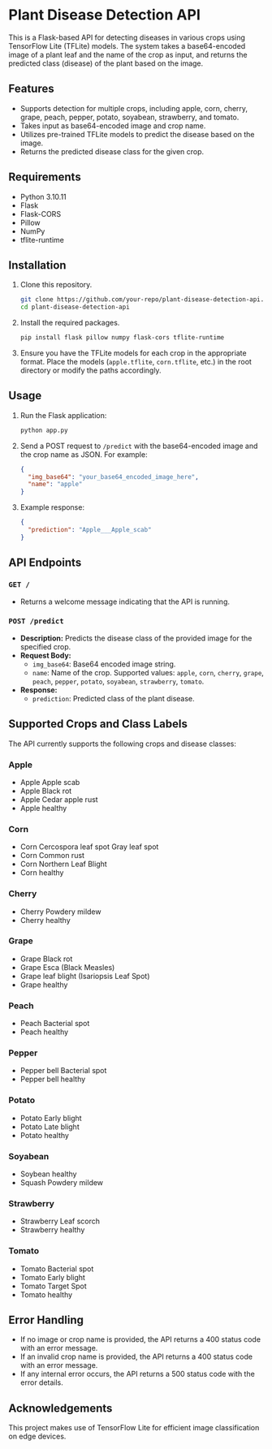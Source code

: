 # Plant Disease Detection API

This is a Flask-based API for detecting diseases in various crops using TensorFlow Lite (TFLite) models. The system takes a base64-encoded image of a plant leaf and the name of the crop as input, and returns the predicted class (disease) of the plant based on the image.

## Features
- Supports detection for multiple crops, including apple, corn, cherry, grape, peach, pepper, potato, soyabean, strawberry, and tomato.
- Takes input as base64-encoded image and crop name.
- Utilizes pre-trained TFLite models to predict the disease based on the image.
- Returns the predicted disease class for the given crop.

## Requirements
- Python 3.10.11
- Flask
- Flask-CORS
- Pillow
- NumPy
- tflite-runtime

## Installation

1. Clone this repository.
   ```bash
   git clone https://github.com/your-repo/plant-disease-detection-api.git
   cd plant-disease-detection-api
   ```

2. Install the required packages.
   ```bash
   pip install flask pillow numpy flask-cors tflite-runtime
   ```

3. Ensure you have the TFLite models for each crop in the appropriate format. Place the models (`apple.tflite`, `corn.tflite`, etc.) in the root directory or modify the paths accordingly.

## Usage

1. Run the Flask application:
   ```bash
   python app.py
   ```

2. Send a POST request to `/predict` with the base64-encoded image and the crop name as JSON. For example:

   ```json
   {
     "img_base64": "your_base64_encoded_image_here",
     "name": "apple"
   }
   ```

3. Example response:
   ```json
   {
     "prediction": "Apple___Apple_scab"
   }
   ```

## API Endpoints

### `GET /`
- Returns a welcome message indicating that the API is running.

### `POST /predict`
- **Description:** Predicts the disease class of the provided image for the specified crop.
- **Request Body:**
  - `img_base64`: Base64 encoded image string.
  - `name`: Name of the crop. Supported values: `apple`, `corn`, `cherry`, `grape`, `peach`, `pepper`, `potato`, `soyabean`, `strawberry`, `tomato`.
- **Response:**
  - `prediction`: Predicted class of the plant disease.

## Supported Crops and Class Labels

The API currently supports the following crops and disease classes:

### Apple
- Apple Apple scab
- Apple Black rot
- Apple Cedar apple rust
- Apple healthy

### Corn
- Corn Cercospora leaf spot Gray leaf spot
- Corn Common rust
- Corn Northern Leaf Blight
- Corn healthy

### Cherry
- Cherry Powdery mildew
- Cherry healthy

### Grape
- Grape Black rot
- Grape Esca (Black Measles)
- Grape leaf blight (Isariopsis Leaf Spot)
- Grape healthy

### Peach
- Peach Bacterial spot
- Peach healthy

### Pepper
- Pepper bell Bacterial spot
- Pepper bell healthy

### Potato
- Potato Early blight
- Potato Late blight
- Potato healthy

### Soyabean
- Soybean healthy
- Squash Powdery mildew

### Strawberry
- Strawberry Leaf scorch
- Strawberry healthy

### Tomato
- Tomato Bacterial spot
- Tomato Early blight
- Tomato Target Spot
- Tomato healthy

## Error Handling
- If no image or crop name is provided, the API returns a 400 status code with an error message.
- If an invalid crop name is provided, the API returns a 400 status code with an error message.
- If any internal error occurs, the API returns a 500 status code with the error details.

## Acknowledgements
This project makes use of TensorFlow Lite for efficient image classification on edge devices.

